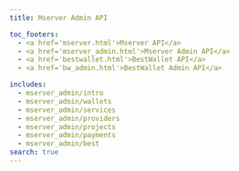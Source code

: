 ```yaml
---
title: Mserver Admin API

toc_footers:
  - <a href='mserver.html'>Mserver API</a>
  - <a href='mserver_admin.html'>Mserver Admin API</a>
  - <a href='bestwallet.html'>BestWallet API</a>
  - <a href='bw_admin.html'>BestWallet Admin API</a>

includes:
  - mserver_admin/intro
  - mserver_admin/wallets
  - mserver_admin/services
  - mserver_admin/providers
  - mserver_admin/projects
  - mserver_admin/payments
  - mserver_admin/best
search: true
---
```

